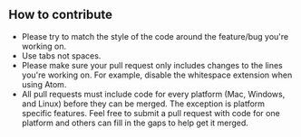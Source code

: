 ## How to contribute

* Please try to match the style of the code around the feature/bug you're working on. 
* Use tabs not spaces. 
* Please make sure your pull request only includes changes to the lines you're working on. For example, disable the whitespace extension when using Atom.
* All pull requests must include code for every platform (Mac, Windows, and Linux) before they can be merged. The exception is platform specific features. Feel free to submit a pull request with code for one platform and others can fill in the gaps to help get it merged.